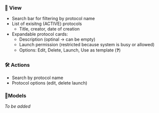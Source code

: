 ### 👀 View
* Search bar for filtering by protocol name
* List of exisitng (ACTIVE) protocols
	* Title, creator, date of creation
* Expandable protocol cards:
	* Description (optinal -> can be empty)
	* Launch permission (restricted because system is busy or allowed)
	* Options: Edit, Delete, Launch, Use as template (❓)

### 🛠 Actions
* Search by protocol name
* Protocol options (edit, delete launch)

### 🎨Models
*To be added*
